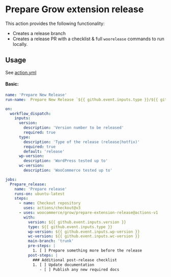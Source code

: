 # Prepare Grow extension release

This action provides the following functionality:

- Creates a release branch
- Creates a release PR with a checklist & full `woorelease` commands to run locally.

## Usage

See [action.yml](action.yml)

#### Basic:

```yaml
name: 'Prepare New Release'
run-name:  Prepare New Release `${{ github.event.inputs.type }}/${{ github.event.inputs.version }}` by @${{ github.actor }}

on:
  workflow_dispatch:
    inputs:
      version:
        description: 'Version number to be released'
        required: true
      type:
        description: 'Type of the release (release|hotfix)'
        required: true
        default: 'release'
      wp-version:
        description: 'WordPress tested up to'
      wc-version:
        description: 'WooCommerce tested up to'

jobs:
  Prepare_release:
    name: 'Prepare release'
    runs-on: ubuntu-latest
    steps:
      - name: Checkout repository
        uses: actions/checkout@v3
      - uses: woocommerce/grow/prepare-extension-release@actions-v1
        with:
          version: ${{ github.event.inputs.version }}
          type: ${{ github.event.inputs.type }}
          wp-version: ${{ github.event.inputs.wp-version }}
          wc-version: ${{ github.event.inputs.wc-version }}
          main-branch: 'trunk'
          pre-steps: |
            1. [ ] Prepare something more before the release
          post-steps: |
            ### Additional post-release checklist
            1. [ ] Update documentation
               - [ ] Publish any new required docs
```
